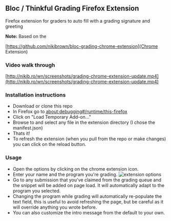 ## Bloc / Thinkful Grading Firefox Extension

Firefox extension for graders to auto fill with a grading signature and greeting

__Note:__ Based on the 

[https://github.com/nikibrown/bloc-grading-chrome-extension](Chrome Extension)

### Video walk through

[http://nikib.ro/wn/screenshots/grading-chrome-extension-update.mp4](http://nikib.ro/wn/screenshots/grading-chrome-extension-update.mp4)

### Installation instructions

- Download or clone this repo
- In Firefox go to [about:debugging#/runtime/this-firefox](about:debugging#/runtime/this-firefox)
- Click on "Load Temporary Add-on..."
- Browse to and select any file in the extension directory (I chose the manifest.json)
- Thats it!
- To refresh the extension (when you pull from the repo or make changes) you can click on the reload button.

### Usage

- Open the options by clicking on the chrome extension icon.
- Enter your name and the program you're grading.
![extension options](https://t.gyazo.com/teams/leovegas/7753d89a481ac07be48a342f8d060219.png)
- Go to any submission that you've claimed from the grading queue and the snippet will be added
 on page load. It will automatically adapt to the program you selected.
- Changing the program while grading will automatically re-populate the text field, this is 
useful to avoid refreshing the page, but be careful as it will override anything you wrote before.
- You can also customize the intro message from the default to your own.
